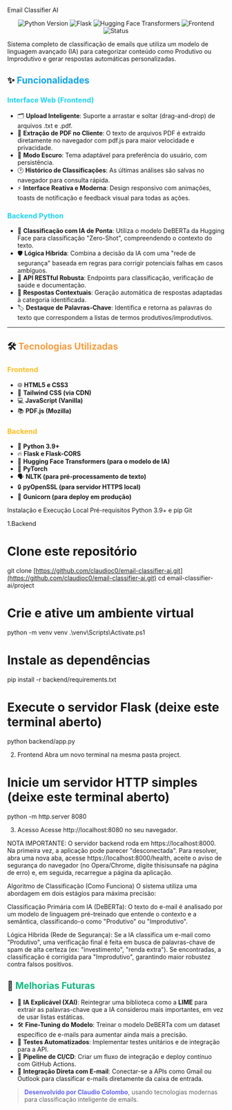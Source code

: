 Email Classifier AI
<p align="center">
<img src="https://www.google.com/search?q=https://img.shields.io/badge/Python-3.9%2B-blue.svg" alt="Python Version">
<img src="https://www.google.com/search?q=https://img.shields.io/badge/Flask-3.0-green.svg" alt="Flask">
<img src="https://www.google.com/search?q=https://img.shields.io/badge/Hugging_Face-Transformers-yellow.svg" alt="Hugging Face Transformers">
<img src="https://www.google.com/search?q=https://img.shields.io/badge/Frontend-Vanilla_JS-orange.svg" alt="Frontend">
<img src="https://www.google.com/search?q=https://img.shields.io/badge/Status-Completo-brightgreen.svg" alt="Status">
</p>

Sistema completo de classificação de emails que utiliza um modelo de linguagem avançado (IA) para categorizar conteúdo como Produtivo ou Improdutivo e gerar respostas automáticas personalizadas.

## ✨ <span style="color:#0ea5e9;">Funcionalidades</span>

### <span style="color:#22d3ee;">Interface Web (Frontend)</span>
* 🗂️ **Upload Inteligente**: Suporte a arrastar e soltar (drag-and-drop) de arquivos .txt e .pdf.
* 📄 **Extração de PDF no Cliente**: O texto de arquivos PDF é extraído diretamente no navegador com pdf.js para maior velocidade e privacidade.
* 🌙 **Modo Escuro**: Tema adaptável para preferência do usuário, com persistência.
* 🕑 **Histórico de Classificações**: As últimas análises são salvas no navegador para consulta rápida.
* ⚡ **Interface Reativa e Moderna**: Design responsivo com animações, toasts de notificação e feedback visual para todas as ações.

### <span style="color:#22d3ee;">Backend Python</span>
* 🤖 **Classificação com IA de Ponta**: Utiliza o modelo DeBERTa da Hugging Face para classificação "Zero-Shot", compreendendo o contexto do texto.
* 🛡️ **Lógica Híbrida**: Combina a decisão da IA com uma "rede de segurança" baseada em regras para corrigir potenciais falhas em casos ambíguos.
* 🔗 **API RESTful Robusta**: Endpoints para classificação, verificação de saúde e documentação.
* 📝 **Respostas Contextuais**: Geração automática de respostas adaptadas à categoria identificada.
* 🏷️ **Destaque de Palavras-Chave**: Identifica e retorna as palavras do texto que correspondem a listas de termos produtivos/improdutivos.

---

## 🛠️ <span style="color:#f59e42;">Tecnologias Utilizadas</span>

### <span style="color:#fbbf24;">Frontend</span>
* 🌐 **HTML5 e CSS3**
* 🎨 **Tailwind CSS (via CDN)**
* 💻 **JavaScript (Vanilla)**
* 📚 **PDF.js (Mozilla)**

### <span style="color:#fbbf24;">Backend</span>
* 🐍 **Python 3.9+**
* 🔥 **Flask e Flask-CORS**
* 🤗 **Hugging Face Transformers (para o modelo de IA)**
* 🧠 **PyTorch**
* 🗣️ **NLTK (para pré-processamento de texto)**
* 🔒 **pyOpenSSL (para servidor HTTPS local)**
* 🚀 **Gunicorn (para deploy em produção)**

Instalação e Execução Local
Pré-requisitos
Python 3.9+ e pip
Git

1.Backend
# Clone este repositório 
git clone [https://github.com/claudioc0/email-classifier-ai.git](https://github.com/claudioc0/email-classifier-ai.git)
cd email-classifier-ai/project

# Crie e ative um ambiente virtual
python -m venv venv
.\venv\Scripts\Activate.ps1

# Instale as dependências
pip install -r backend/requirements.txt

# Execute o servidor Flask (deixe este terminal aberto)
python backend/app.py

2. Frontend
Abra um novo terminal na mesma pasta project.
# Inicie um servidor HTTP simples (deixe este terminal aberto)
python -m http.server 8080

3. Acesso
Acesse http://localhost:8080 no seu navegador.

NOTA IMPORTANTE: O servidor backend roda em https://localhost:8000. Na primeira vez, a aplicação pode parecer "desconectada". Para resolver, abra uma nova aba, acesse https://localhost:8000/health, aceite o aviso de segurança do navegador (no Opera/Chrome, digite thisisunsafe na página de erro) e, em seguida, recarregue a página da aplicação.

Algoritmo de Classificação (Como Funciona)
O sistema utiliza uma abordagem em dois estágios para máxima precisão:

Classificação Primária com IA (DeBERTa): O texto do e-mail é analisado por um modelo de linguagem pré-treinado que entende o contexto e a semântica, classificando-o como "Produtivo" ou "Improdutivo".

Lógica Híbrida (Rede de Segurança): Se a IA classifica um e-mail como "Produtivo", uma verificação final é feita em busca de palavras-chave de spam de alta certeza (ex: "investimento", "renda extra"). Se encontradas, a classificação é corrigida para "Improdutivo", garantindo maior robustez contra falsos positivos.

## 🚀 <span style="color:#10b981;">Melhorias Futuras</span>

* 🧠 **IA Explicável (XAI)**: Reintegrar uma biblioteca como a **LIME** para extrair as palavras-chave que a IA considerou mais importantes, em vez de usar listas estáticas.
* 🛠️ **Fine-Tuning do Modelo**: Treinar o modelo DeBERTa com um dataset específico de e-mails para aumentar ainda mais a precisão.
* 🧪 **Testes Automatizados**: Implementar testes unitários e de integração para a API.
* 🔄 **Pipeline de CI/CD**: Criar um fluxo de integração e deploy contínuo com GitHub Actions.
* 📧 **Integração Direta com E-mail**: Conectar-se a APIs como Gmail ou Outlook para classificar e-mails diretamente da caixa de entrada.

> <span style="color:#6366f1;"><strong>Desenvolvido por Claudio Colombo</strong></span>, usando tecnologias modernas para classificação inteligente de emails.
